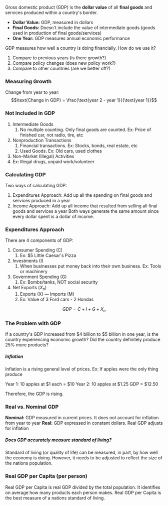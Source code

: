 Gross domestic product (GDP) is the **dollar value** of all **final goods** and services produced within a country's border. 
- **Dollar Value:** GDP, measured in dollars
- **Final Goods:** Doesn't include the value of intermediate goods (goods used in production of final goods/services)
- **One Year:** GDP measures annual economic performance

GDP measures how well a country is doing financially. How do we use it?
1. Compare to previous years (is there growth?)
2. Compare policy changes (does new policy work?)
3. Compare to other countries (are we better off?)
### Measuring Growth
Change from year to year:
$$\text{Change in GDP} = \frac{\text{year 2 - year 1}}{\text{year 1}}$$
### Not Included in GDP
1. Intermediate Goods
	1. No multiple counting. Only final goods are counted. Ex: Price of finished car, not radio, tire, etc
2. Nonproduction Transactions
	1. Financial transactions. Ex: Stocks, bonds, real estate, etc
	2. Used Goods. Ex: Old cars, used clothes
3. Non-Market (Illegal) Activities
4. Ex: Illegal drugs, unpaid work/volunteer
### Calculating GDP
Two ways of calculating GDP:
1. Expenditures Approach: Add up all the spending on final goods and services produced in a year
2. Income Approach: Add up all income that resulted from selling all final goods and services a year
Both ways generate the same amount since every dollar spent is a dollar of income.

### Expenditures Approach
There are 4 components of GDP:
1. Consumer Spending (C)
	1. Ex: \$5 Little Caesar's Pizza 
2. Investments (I)
	1. When businesses put money back into their own business. Ex: Tools or machinery
3. Government Spending (G)
	1. Ex: Bombs/tanks, NOT social security
4. Net Exports ($X_n$)
	1. Exports (X) — Imports (M)
	2. Ex: Value of 3 Ford cars - 2 Hondas

$$GDP = C + I + G + X_n$$

### The Problem with GDP
If a country's GDP increased from $4 billion to $5 billion in one year, is the country experiencing economic growth? Did the country definitely produce 25% more products?
##### Inflation
Inflation is a rising general level of prices. Ex: If apples were the only thing produce

Year 1: 10 apples at $1 each = $10
Year 2: 10 apples at $1.25 GDP = $12.50

Therefore, the GDP is rising.
### Real vs. Nominal GDP
**Nominal:** GDP measured in current prices. It does not account for inflation from year to year
**Real:** GDP expressed in constant dollars. Real GDP adjusts for inflation
##### Does GDP accurately measure standard of living?
Standard of living (or quality of life) can be measured, in part, by how well the economy is doing. However, it needs to be adjusted to reflect the size of the nations population.
### Real GDP per Capita (per person)
Real GDP per Capita is real GDP divided by the total population. It identifies on average how many products each person makes. Real GDP per Capita is the best measure of a nations standard of living.